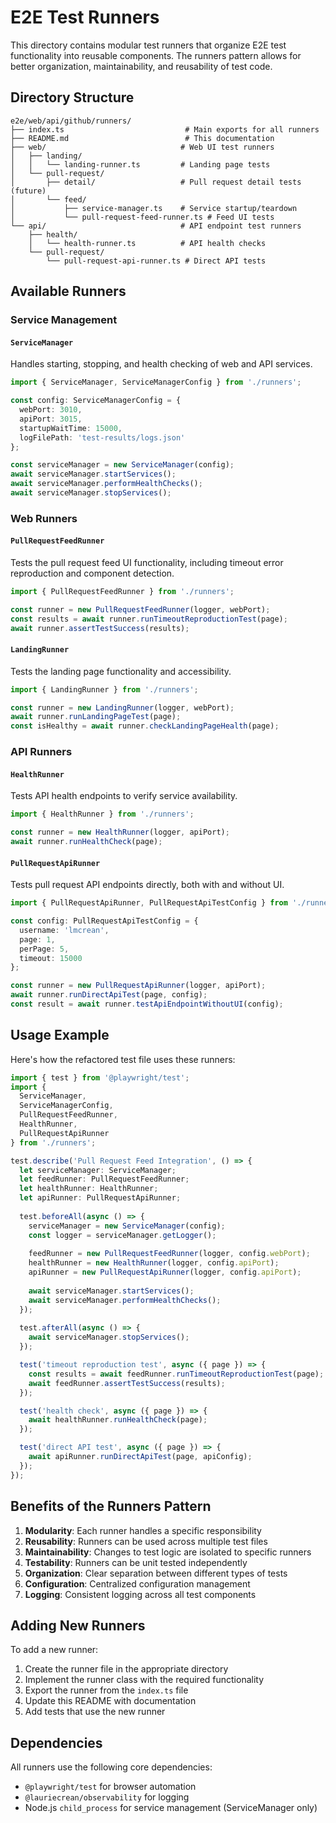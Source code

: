 # E2E Test Runners

This directory contains modular test runners that organize E2E test functionality into reusable components. The runners pattern allows for better organization, maintainability, and reusability of test code.

## Directory Structure

```
e2e/web/api/github/runners/
├── index.ts                           # Main exports for all runners
├── README.md                          # This documentation
├── web/                              # Web UI test runners
│   ├── landing/
│   │   └── landing-runner.ts         # Landing page tests
│   └── pull-request/
│       ├── detail/                   # Pull request detail tests (future)
│       └── feed/
│           ├── service-manager.ts    # Service startup/teardown
│           └── pull-request-feed-runner.ts # Feed UI tests
└── api/                              # API endpoint test runners
    ├── health/
    │   └── health-runner.ts          # API health checks
    └── pull-request/
        └── pull-request-api-runner.ts # Direct API tests
```

## Available Runners

### Service Management

#### `ServiceManager`
Handles starting, stopping, and health checking of web and API services.

```typescript
import { ServiceManager, ServiceManagerConfig } from './runners';

const config: ServiceManagerConfig = {
  webPort: 3010,
  apiPort: 3015,
  startupWaitTime: 15000,
  logFilePath: 'test-results/logs.json'
};

const serviceManager = new ServiceManager(config);
await serviceManager.startServices();
await serviceManager.performHealthChecks();
await serviceManager.stopServices();
```

### Web Runners

#### `PullRequestFeedRunner`
Tests the pull request feed UI functionality, including timeout error reproduction and component detection.

```typescript
import { PullRequestFeedRunner } from './runners';

const runner = new PullRequestFeedRunner(logger, webPort);
const results = await runner.runTimeoutReproductionTest(page);
await runner.assertTestSuccess(results);
```

#### `LandingRunner`
Tests the landing page functionality and accessibility.

```typescript
import { LandingRunner } from './runners';

const runner = new LandingRunner(logger, webPort);
await runner.runLandingPageTest(page);
const isHealthy = await runner.checkLandingPageHealth(page);
```

### API Runners

#### `HealthRunner`
Tests API health endpoints to verify service availability.

```typescript
import { HealthRunner } from './runners';

const runner = new HealthRunner(logger, apiPort);
await runner.runHealthCheck(page);
```

#### `PullRequestApiRunner`
Tests pull request API endpoints directly, both with and without UI.

```typescript
import { PullRequestApiRunner, PullRequestApiTestConfig } from './runners';

const config: PullRequestApiTestConfig = {
  username: 'lmcrean',
  page: 1,
  perPage: 5,
  timeout: 15000
};

const runner = new PullRequestApiRunner(logger, apiPort);
await runner.runDirectApiTest(page, config);
const result = await runner.testApiEndpointWithoutUI(config);
```

## Usage Example

Here's how the refactored test file uses these runners:

```typescript
import { test } from '@playwright/test';
import { 
  ServiceManager, 
  ServiceManagerConfig,
  PullRequestFeedRunner,
  HealthRunner,
  PullRequestApiRunner 
} from './runners';

test.describe('Pull Request Feed Integration', () => {
  let serviceManager: ServiceManager;
  let feedRunner: PullRequestFeedRunner;
  let healthRunner: HealthRunner;
  let apiRunner: PullRequestApiRunner;
  
  test.beforeAll(async () => {
    serviceManager = new ServiceManager(config);
    const logger = serviceManager.getLogger();
    
    feedRunner = new PullRequestFeedRunner(logger, config.webPort);
    healthRunner = new HealthRunner(logger, config.apiPort);
    apiRunner = new PullRequestApiRunner(logger, config.apiPort);
    
    await serviceManager.startServices();
    await serviceManager.performHealthChecks();
  });
  
  test.afterAll(async () => {
    await serviceManager.stopServices();
  });

  test('timeout reproduction test', async ({ page }) => {
    const results = await feedRunner.runTimeoutReproductionTest(page);
    await feedRunner.assertTestSuccess(results);
  });

  test('health check', async ({ page }) => {
    await healthRunner.runHealthCheck(page);
  });

  test('direct API test', async ({ page }) => {
    await apiRunner.runDirectApiTest(page, apiConfig);
  });
});
```

## Benefits of the Runners Pattern

1. **Modularity**: Each runner handles a specific responsibility
2. **Reusability**: Runners can be used across multiple test files
3. **Maintainability**: Changes to test logic are isolated to specific runners
4. **Testability**: Runners can be unit tested independently
5. **Organization**: Clear separation between different types of tests
6. **Configuration**: Centralized configuration management
7. **Logging**: Consistent logging across all test components

## Adding New Runners

To add a new runner:

1. Create the runner file in the appropriate directory
2. Implement the runner class with the required functionality
3. Export the runner from the `index.ts` file
4. Update this README with documentation
5. Add tests that use the new runner

## Dependencies

All runners use the following core dependencies:
- `@playwright/test` for browser automation
- `@lauriecrean/observability` for logging
- Node.js `child_process` for service management (ServiceManager only) 